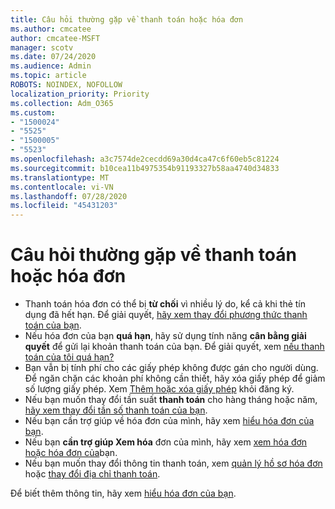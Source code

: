 ```yaml
---
title: Câu hỏi thường gặp về thanh toán hoặc hóa đơn
ms.author: cmcatee
author: cmcatee-MSFT
manager: scotv
ms.date: 07/24/2020
ms.audience: Admin
ms.topic: article
ROBOTS: NOINDEX, NOFOLLOW
localization_priority: Priority
ms.collection: Adm_O365
ms.custom:
- "1500024"
- "5525"
- "1500005"
- "5523"
ms.openlocfilehash: a3c7574de2cecdd69a30d4ca47c6f60eb5c81224
ms.sourcegitcommit: b10cea11b4975354b91193327b58aa4740d34833
ms.translationtype: MT
ms.contentlocale: vi-VN
ms.lasthandoff: 07/28/2020
ms.locfileid: "45431203"
---
```

# <a name="billing-or-invoice-faq"></a>Câu hỏi thường gặp về thanh toán hoặc hóa đơn

- Thanh toán hóa đơn có thể bị **từ chối** vì nhiều lý do, kể cả khi thẻ tín dụng đã hết hạn. Để giải quyết, [hãy xem thay đổi phương thức thanh toán của bạn](https://docs.microsoft.com/microsoft-365/commerce/billing-and-payments/change-payment-method).
- Nếu hóa đơn của bạn **quá hạn**, hãy sử dụng tính năng **cân bằng giải quyết** để gửi lại khoản thanh toán của bạn. Để giải quyết, xem [nếu thanh toán của tôi quá hạn?](https://docs.microsoft.com/microsoft-365/commerce/billing-and-payments/pay-for-your-subscription#what-if-my-credit-card-was-declined-and-my-payment-is-past-due)
- Bạn vẫn bị tính phí cho các giấy phép không được gán cho người dùng. Để ngăn chặn các khoản phí không cần thiết, hãy xóa giấy phép để giảm số lượng giấy phép. Xem [Thêm hoặc xóa giấy phép](https://docs.microsoft.com/alchemyinsights/how-to-add-or-reduce-licenses) khỏi đăng ký.
- Nếu bạn muốn thay đổi tần suất **thanh toán** cho hàng tháng hoặc năm, [hãy xem thay đổi tần số thanh toán của bạn](https://docs.microsoft.com/microsoft-365/commerce/billing-and-payments/change-payment-frequency).
- Nếu bạn cần trợ giúp về hóa đơn của mình, hãy xem [hiểu hóa đơn của bạn](https://docs.microsoft.com/microsoft-365/commerce/billing-and-payments/understand-your-invoice2).
- Nếu bạn **cần trợ giúp Xem hóa** đơn của mình, hãy xem [xem hóa đơn hoặc hóa đơn của](https://docs.microsoft.com/microsoft-365/commerce/billing-and-payments/view-your-bill-or-invoice)bạn.
- Nếu bạn muốn thay đổi thông tin thanh toán, xem [quản lý hồ sơ hóa đơn](https://docs.microsoft.com/microsoft-365/commerce/billing-and-payments/manage-billing-profiles) hoặc [thay đổi địa chỉ thanh toán](https://docs.microsoft.com/microsoft-365/commerce/billing-and-payments/change-your-billing-addresses).

Để biết thêm thông tin, hãy xem [hiểu hóa đơn của bạn](https://docs.microsoft.com/microsoft-365/commerce/billing-and-payments/understand-your-invoice2).
